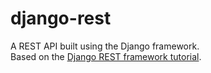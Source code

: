 # django-rest

A REST API built using the Django framework.  
Based on the [Django REST framework tutorial](http://www.django-rest-framework.org/tutorial/quickstart/ "Django REST framework tutorial").
